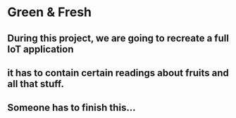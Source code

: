 # Green & Fresh

## During this project, we are going to recreate a full IoT application
## it has to contain certain readings about fruits and all that stuff.

## Someone has to finish this...
